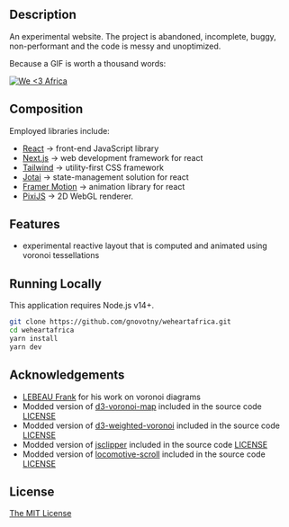 
## Description

An experimental website. The project is abandoned, incomplete, buggy, non-performant and the code is messy and unoptimized.

Because a GIF is worth a thousand words:

[![We <3 Africa](./weheartafrica_presentation.gif)](https://weheartafrica.vercel.app)


## Composition

Employed libraries include:

- [React](https://react.dev/) -> front-end JavaScript library
- [Next.js](https://nextjs.org) -> web development framework for react
- [Tailwind](https://tailwindcss.com/) -> utility-first CSS framework
- [Jotai](https://github.com/pmndrs/jotai) -> state-management solution for react
- [Framer Motion](https://www.framer.com/motion/) -> animation library for react
- [PixiJS](https://github.com/pixijs/pixijs) -> 2D WebGL renderer.

## Features

- experimental reactive layout that is computed and animated using voronoi tessellations

## Running Locally

This application requires Node.js v14+.

```bash
git clone https://github.com/gnovotny/weheartafrica.git
cd weheartafrica
yarn install
yarn dev
```

## Acknowledgements
- [LEBEAU Frank](https://github.com/Kcnarf) for his work on voronoi diagrams
- Modded version of [d3-voronoi-map](https://github.com/Kcnarf/d3-voronoi-map) included in the source code [LICENSE](https://github.com/Kcnarf/d3-voronoi-map/blob/master/LICENSE)
- Modded version of [d3-weighted-voronoi](https://github.com/Kcnarf/d3-weighted-voronoi) included in the source code [LICENSE](https://github.com/Kcnarf/d3-weighted-voronoi/blob/master/LICENSE)
- Modded version of [jsclipper](https://sourceforge.net/p/jsclipper) included in the source code [LICENSE](https://sourceforge.net/p/jsclipper/wiki/Home%206/#licence)
- Modded version of [locomotive-scroll](https://github.com/locomotivemtl/locomotive-scroll) included in the source code [LICENSE](https://github.com/locomotivemtl/locomotive-scroll/blob/master/LICENSE)

## License

[The MIT License](https://opensource.org/licenses/MIT)


